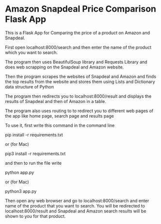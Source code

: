 <h1>Amazon Snapdeal Price Comparison Flask App</h1>

This is a Flask App for Comparing the price of a product on Amazon and Snapdeal. 

First open localhost:8000/search and then enter the name of the product which you want to search. 

The program then uses BeautifulSoup library and Requests Library and does web scrapping on the Snapdeal and Amazon website.

Then the program scrapes the websites of Snapdeal and Amazon and finds the top results from the website and stores them using Lists and Dictionary data structure of Python

The program then redirects you to localhost:8000/result and displays the results of Snapdeal and then of Amazon in a table.

The program also uses routing to to redirect you to different web pages of the app like home page, search page and results page

To use it, first write this command in the command line

pip install -r requirements.txt

or (for Mac)

pip3 install -r requirements.txt

and then to run the file write

python app.py

or (for Mac)

python3 app.py


Then open any web browser and go to localhost:8000/search and enter name of the product that you want to search.
You will be redirected to localhost:8000/result and Snapdeal and Amazon search results will be shown to you for that product.
